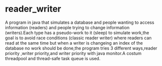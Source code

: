 # reader_writer

A program in java that simulates a database and people wanting to access information (readers)  and people
trying to change information (writers).Each type has a pseudo-work to it (sleep) to simulate work,the goal 
is to avoid race conditions (classic reader writer) where readers can read at the same time but when a writer 
is changeing an index of the database no work should be done,the program tries 3 different ways,reader priority
,writer priority,and writer priority with java monitor.A costum threadpool and  thread-safe task queue is used.
